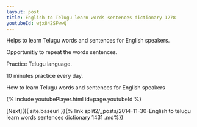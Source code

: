 ```yaml
---
layout: post
title: English to Telugu learn words sentences dictionary 1278 
youtubeId: wjx842SFwwQ
---
```

 
 
Helps to learn Telugu words and sentences for English speakers.

Opportunitiy to repeat the words sentences. 

Practice Telugu language. 
 
10 minutes practice every day. 
 
How to learn Telugu words and sentences for English speakers 
 
{% include youtubePlayer.html id=page.youtubeId %}
 
 
[Next]({{ site.baseurl }}{% link  split2/_posts/2014-11-30-English to telugu learn words sentences dictionary 1431 .md%})
 
